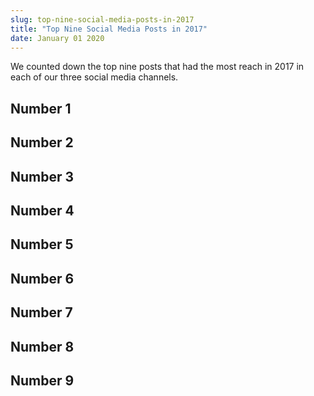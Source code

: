 ```yaml
---
slug: top-nine-social-media-posts-in-2017
title: "Top Nine Social Media Posts in 2017"
date: January 01 2020
---
```


 
<p>
  We counted down the top nine posts that had the most reach in 2017 in each of
  our three social media channels.
</p>
<h2>Number 1</h2>
<h2>Number 2</h2>
<h2>Number 3</h2>
<h2>Number 4</h2>
<h2>Number 5</h2>
<h2>Number 6</h2>
<h2>Number 7</h2>
<h2>Number 8</h2>
<h2>Number 9</h2>
 
